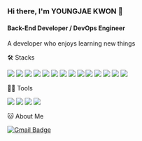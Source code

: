 ### Hi there, I'm YOUNGJAE KWON 👋

#### Back-End Developer / DevOps Engineer
A developer who enjoys learning new things

🛠️ Stacks

<img src="https://img.shields.io/badge/Python-3766AB?style=flat-square&logo=Python&logoColor=white"/> <img src="https://img.shields.io/badge/Django-092E20?style=flat-square&logo=django&logoColor=white"/> <img src="https://img.shields.io/badge/FastAPI-009688?style=flat-square&logo=fastapi&logoColor=white"/> <img src="https://img.shields.io/badge/AWS-232F3E?style=flat-square&logo=amazonaws&logoColor=white"/> <img src="https://img.shields.io/badge/Docker-2496ED?style=flat-square&logo=docker&logoColor=white"/> <img src="https://img.shields.io/badge/Git-F05032?style=flat-square&logo=git&logoColor=white"/> <img src="https://img.shields.io/badge/GitHub Actions-2088FF?style=flat-square&logo=githubactions&logoColor=white"/> <img src="https://img.shields.io/badge/Linux-FCC624?style=flat-square&logo=linux&logoColor=white"/> <img src="https://img.shields.io/badge/NGINX-009639?style=flat-square&logo=nginx&logoColor=white"/> <img src="https://img.shields.io/badge/PostgreSQL-4169E1?style=flat-square&logo=postgresql&logoColor=white"/> <img src="https://img.shields.io/badge/Redis-DC382D?style=flat-square&logo=redis&logoColor=white"/> <img src="https://img.shields.io/badge/React-61DAFB?style=flat-square&logo=react&logoColor=white"/> <img src="https://img.shields.io/badge/TypeScript-3178C6?style=flat-square&logo=typescript&logoColor=white"/> <img src="https://img.shields.io/badge/JavaScript-F7DF1E?style=flat-square&logo=javascript&logoColor=white"/>

💪🏼 Tools

<img src="https://img.shields.io/badge/Visual Studio Code-007ACC?style=flat-square&logo=Visual Studio Code&logoColor=white"/> <img src="https://img.shields.io/badge/Vim-019733?style=flat-square&logo=vim&logoColor=white"/> <img src="https://img.shields.io/badge/GitHub-181717?style=flat-square&logo=github&logoColor=white"/> <img src="https://img.shields.io/badge/Anaconda-44A833?style=flat-square&logo=anaconda&logoColor=white"/>

🐱 About Me

[![Gmail Badge](https://img.shields.io/badge/Gmail-d14836?style=flat-square&logo=Gmail&logoColor=white&link=mailto:gczzga@gmail.com)](gczzga@gmail.com)
<!--
**youngjaekwon/youngjaekwon** is a ✨ _special_ ✨ repository because its `README.md` (this file) appears on your GitHub profile.

Here are some ideas to get you started:

- 🔭 I’m currently working on ...
- 🌱 I’m currently learning ...
- 👯 I’m looking to collaborate on ...
- 🤔 I’m looking for help with ...
- 💬 Ask me about ...
- 📫 How to reach me: ...
- 😄 Pronouns: ...
- ⚡ Fun fact: ...
-->
